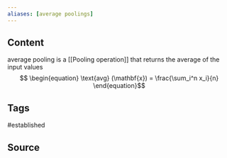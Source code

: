 ```yaml
---
aliases: [average poolings]
---
```

## Content
average pooling is a [[Pooling operation]] that returns the average of the input values 
$$ \begin{equation}
\text{avg} (\mathbf{x}) = \frac{\sum_i^n x_i}{n}
\end{equation}$$
## Tags
#established 

## Source
